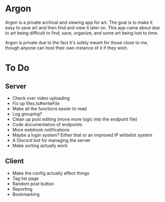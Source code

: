 # Argon
Argon is a private archival and viewing app for art. The goal is to make it easy to save art and then find and view it later on. This app came about due to art being difficult to find, save, organize, and some art being lost to time.

Argon is private due to the fact it's solely meant for those close to me, though anyone can host their own instance of it if they wish.

# To Do
## Server
- Check over video uploading
- Fix up files.ts#writeFile
- Make all the functions easier to read
- Log grouping?
- Clean up post editing (move more logic into the endpoint file)
- Code documentation of endpoints
- More webhook notifications
- Maybe a login system? Either that or an improved IP whitelist system
- A Discord bot for managing the server
- Make sorting actually work
## Client
- Make the config actually affect things
- Tag list page
- Random post button
- Reporting
- Bookmarking